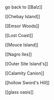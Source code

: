 go back to [[Balz]]

[[Chebay Island]]

[[Emsor Woods]]

[[Lost Coast]]

[[Mouce Island]]

[[Nagro Iles]]

[[Outer Site Island's]]

[[Calamity Canion]]

[[hollow Sword's Hill]]

[[glass oasis]]


